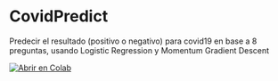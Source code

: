 # CovidPredict
Predecir el resultado (positivo o negativo) para covid19 en base a 8 preguntas, usando Logistic Regression y Momentum Gradient Descent


[![Abrir en Colab](https://colab.research.google.com/assets/colab-badge.svg)](https://colab.research.google.com/github/ajulissa/CovidPredict/blob/master/Covid.ipynb)
